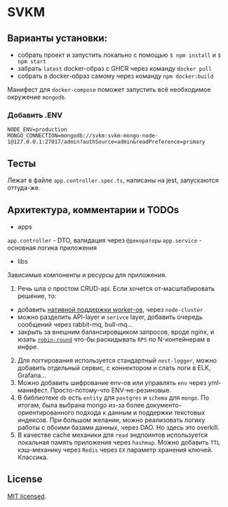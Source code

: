# SVKM

## Варианты установки: 

- собрать проект и запустить локально с помощью `$ npm install` и `$ npm start`
- забрать `latest` docker-образ с GHCR через команду `docker pull`
- собрать в docker-образ самому через команду `npm docker:build`

Манифест для `docker-compose` поможет запустить всё необходимое окружение `mongodb`.

### Добавить .ENV 
```dotenv
NODE_ENV=production
MONGO_CONNECTION=mongodb://svkm:svkm-mongo-node-1@127.0.0.1:27017/admin?authSource=admin&readPreference=primary
```

## Тесты

Лежат в файле `app.controller.spec.ts`, написаны на jest, запускаются оттуда-же.

## Архитектура, комментарии и TODOs

- apps

`app.controller` - DTO, валидация через `@декораторы`
`app.service` - основная логика приложения

- libs

Зависимые компоненты и ресурсы для приложения.

1. Речь шла о простом CRUD-api. Если хочется от-масштабировать решение, то:

- добавить [нативной поддержки worker-ов](https://nodejs.org/api/cluster.html#cluster), через `node-cluster`
- можно разделить API-layer и `serivce` layer, добавить очередь сообщений через rabbit-mq, bull-mq...
- закрыть за внешним балансировщиком запросов, вроде nginx, и юзать [`robin-round`](https://en.wikipedia.org/wiki/Round-robin_scheduling) что-бы раскидывать `RPS` по N-контейнерам в инфре.

2. Для логгирования используется стандартный `nest-logger`, можно добавить отдельный сервис, с коннектором и слать логи в ELK, Grafana...
3. Можно добавить шифрование env-ов или управлять `env` через yml-манифест. Просто-потому-что ENV-не-резиновые.
4. В библиотеке `db` есть `entity` для `postgres` и `schema` для `mongo`. По итогам, была выбрана mongo из-за более документо-ориентированного подхода к данным и поддержки текстовых индексов.
При большом желании, можно реализовать логику работы с обоими базами данных, через DAO. Но здесь это overkill. 
5. В качестве cache механики для `read` эндпоинтов используется локальная память приложения через `hashmap`. Можно добавить  `TTL` кэш-механику через `Redis` через `EX` параметр хранения ключей. Классика.

## License

[MIT licensed](LICENSE).
